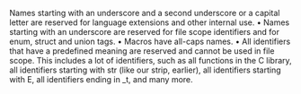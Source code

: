 Names starting with an underscore and a second underscore or a capital letter are reserved for language extensions and other internal use. 
• Names starting with an underscore are reserved for file scope identifiers and for enum, struct and union tags. 
• Macros have all-caps names. 
• All identifiers that have a predefined meaning are reserved and cannot be used in file scope. This includes a lot of identifiers, such as all functions in the C library, all identifiers starting with str (like our strip, earlier), all identifiers starting with E, all identifiers ending in _t, and many more. 